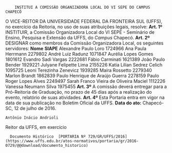         INSTITUI A COMISSÃO ORGANIZADORA LOCAL DO VI SEPE DO CAMPUS CHAPECÓ  

 O VICE-REITOR DA UNIVERSIDADE FEDERAL DA FRONTEIRA SUL (UFFS), no exercício da Reitoria, no uso de suas atribuições legais, resolve:   **Art. 1º** INSTITUIR, a Comissão Organizadora Local do VI SEPE - Seminário de Ensino, Pesquisa e Extensão da UFFS, do *Campus* Chapecó.   **Art. 2º** DESIGNAR como membros da Comissão Organizadora Local, os seguintes servidores:     **Nome**    **SIAPE**      Alexandre Paulo Loro   1724966     Ana Paula Herrmann   2279802     André Luiz Radunz   1071847     Aurélia Lopes Gomes   1801612     Evandro Sadi Vargas   2222681     Fábio Carminati   1621389     João Paulo Bender   1929221     Julyane Felipette Lima   2155226     Katia Lilian Sedrez Celich   1095725     Leoni Terezinha Zenevicz   1939285     Maíra Rossetto   2279340     Marlon Brandt   1862839     Paulo Henrique de Araújo Guerra   2278159     Paulo Roger Lopes Alves   2249497     Sarah Franco Vieira de Oliveira Maciel   1112226     Vanessa Neumann Silva   1975455       **Art. 3º** A comissão deverá entregar para a Pró-Reitoria de Graduação, no prazo de 45 dias após a realização do evento, relatório de suas atividades.   **Art. 4º** Esta Portaria entra em vigor na data de sua publicação no Boletim Oficial da UFFS.      **Data do ato:** Chapecó-SC, 12 de julho de 2016.   
 

    Antônio Inácio Andrioli   
 Reitor da UFFS, em exercício 

      Documento Histórico  [PORTARIA Nº 729/GR/UFFS/2016](https://www.uffs.edu.br/atos-normativos/portaria/gr/2016-0729/@@download/documento_historico)     
      